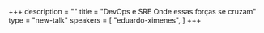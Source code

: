 +++
description = ""
title = "DevOps e SRE Onde essas forças se cruzam"
type = "new-talk"
speakers = [
        "eduardo-ximenes",
]
+++